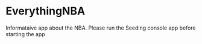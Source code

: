 # EverythingNBA
Informataive app about the NBA.
Please run the Seeding console app before starting the app
